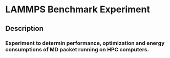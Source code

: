 # LAMMPS Benchmark Experiment
## Description
### Experiment to determin performance, optimization and energy consumptions of MD packet running on HPC computers.

